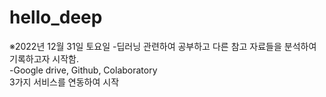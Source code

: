 # hello_deep
※2022년 12월 31일 토요일
-딥러닝 관련하여 공부하고 다른 참고 자료들을 분석하여 기록하고자 시작함.<br/>
-Google drive, Github, Colaboratory<br/>
 3가지 서비스를 연동하여 시작<br/>
